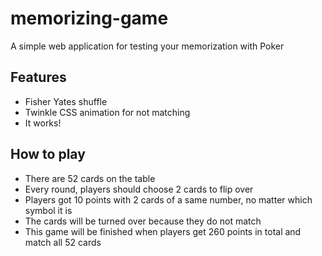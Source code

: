 # memorizing-game
A simple web application for testing your memorization with Poker

## Features
- Fisher Yates shuffle
- Twinkle CSS animation for not matching
- It works!


## How to play
- There are 52 cards on the table
- Every round, players should choose 2 cards to flip over
- Players got 10 points with 2 cards of a same number, no matter which symbol it is
- The cards will be turned over because they do not match
- This game will be finished when players get 260 points in total and match all 52 cards 
